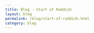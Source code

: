 ```yaml
---
title: Blog - Start of Raddish
layout: blog
permalink: /blog/start-of-raddish.html
category: blog
---
```


